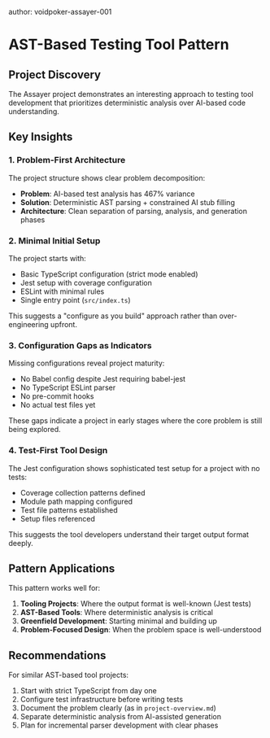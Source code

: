 author: voidpoker-assayer-001

# AST-Based Testing Tool Pattern

## Project Discovery

The Assayer project demonstrates an interesting approach to testing tool development that prioritizes deterministic analysis over AI-based code understanding.

## Key Insights

### 1. Problem-First Architecture

The project structure shows clear problem decomposition:
- **Problem**: AI-based test analysis has 467% variance
- **Solution**: Deterministic AST parsing + constrained AI stub filling
- **Architecture**: Clean separation of parsing, analysis, and generation phases

### 2. Minimal Initial Setup

The project starts with:
- Basic TypeScript configuration (strict mode enabled)
- Jest setup with coverage configuration
- ESLint with minimal rules
- Single entry point (`src/index.ts`)

This suggests a "configure as you build" approach rather than over-engineering upfront.

### 3. Configuration Gaps as Indicators

Missing configurations reveal project maturity:
- No Babel config despite Jest requiring babel-jest
- No TypeScript ESLint parser
- No pre-commit hooks
- No actual test files yet

These gaps indicate a project in early stages where the core problem is still being explored.

### 4. Test-First Tool Design

The Jest configuration shows sophisticated test setup for a project with no tests:
- Coverage collection patterns defined
- Module path mapping configured
- Test file patterns established
- Setup files referenced

This suggests the tool developers understand their target output format deeply.

## Pattern Applications

This pattern works well for:
1. **Tooling Projects**: Where the output format is well-known (Jest tests)
2. **AST-Based Tools**: Where deterministic analysis is critical
3. **Greenfield Development**: Starting minimal and building up
4. **Problem-Focused Design**: When the problem space is well-understood

## Recommendations

For similar AST-based tool projects:
1. Start with strict TypeScript from day one
2. Configure test infrastructure before writing tests
3. Document the problem clearly (as in `project-overview.md`)
4. Separate deterministic analysis from AI-assisted generation
5. Plan for incremental parser development with clear phases